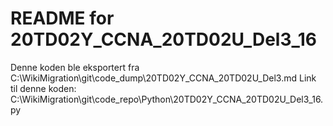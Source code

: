 # README for 20TD02Y_CCNA_20TD02U_Del3_16
Denne koden ble eksportert fra C:\WikiMigration\git\code_dump\20TD02Y_CCNA_20TD02U_Del3.md
Link til denne koden: C:\WikiMigration\git\code_repo\Python\20TD02Y_CCNA_20TD02U_Del3_16.py
